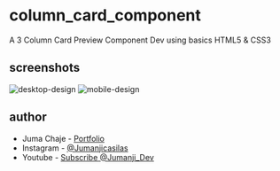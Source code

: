 # column_card_component
A 3 Column Card Preview Component Dev using basics HTML5 & CSS3

## screenshots
![desktop-design](https://github.com/user-attachments/assets/4d8a210e-639a-4ee7-9698-fe40d41f964e)
![mobile-design](https://github.com/user-attachments/assets/f50a3544-192e-4136-afa3-618fe6cb91dc)


## author
- Juma Chaje - [Portfolio](https://jumanjigobez.github.io/personal_portfolio)
- Instagram - [@Jumanjicasilas](https://instagram.com/jumanjicasilas)
- Youtube - [Subscribe @Jumanji_Dev](https://youtube.com/@jumanji_dev)
